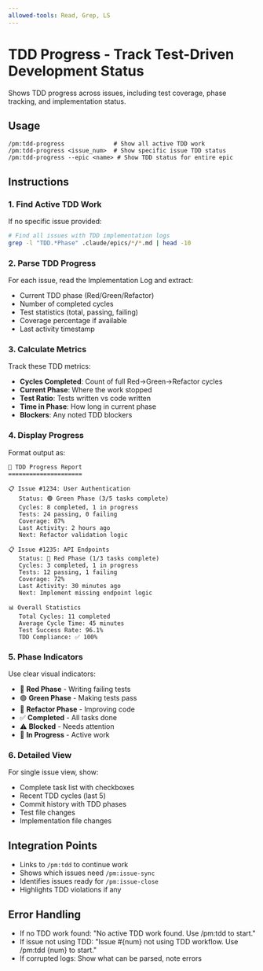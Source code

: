 ```yaml
---
allowed-tools: Read, Grep, LS
---
```


# TDD Progress - Track Test-Driven Development Status

Shows TDD progress across issues, including test coverage, phase tracking, and implementation status.

## Usage
```
/pm:tdd-progress              # Show all active TDD work
/pm:tdd-progress <issue_num>  # Show specific issue TDD status
/pm:tdd-progress --epic <name> # Show TDD status for entire epic
```

## Instructions

### 1. Find Active TDD Work

If no specific issue provided:
```bash
# Find all issues with TDD implementation logs
grep -l "TDD.*Phase" .claude/epics/*/*.md | head -10
```

### 2. Parse TDD Progress

For each issue, read the Implementation Log and extract:
- Current TDD phase (Red/Green/Refactor)
- Number of completed cycles
- Test statistics (total, passing, failing)
- Coverage percentage if available
- Last activity timestamp

### 3. Calculate Metrics

Track these TDD metrics:
- **Cycles Completed**: Count of full Red→Green→Refactor cycles
- **Current Phase**: Where the work stopped
- **Test Ratio**: Tests written vs code written
- **Time in Phase**: How long in current phase
- **Blockers**: Any noted TDD blockers

### 4. Display Progress

Format output as:

```
🧪 TDD Progress Report
=====================

📋 Issue #1234: User Authentication
   Status: 🟢 Green Phase (3/5 tasks complete)
   Cycles: 8 completed, 1 in progress
   Tests: 24 passing, 0 failing
   Coverage: 87%
   Last Activity: 2 hours ago
   Next: Refactor validation logic

📋 Issue #1235: API Endpoints  
   Status: 🔴 Red Phase (1/3 tasks complete)
   Cycles: 3 completed, 1 in progress
   Tests: 12 passing, 1 failing
   Coverage: 72%
   Last Activity: 30 minutes ago
   Next: Implement missing endpoint logic

📊 Overall Statistics
   Total Cycles: 11 completed
   Average Cycle Time: 45 minutes
   Test Success Rate: 96.1%
   TDD Compliance: ✅ 100%
```

### 5. Phase Indicators

Use clear visual indicators:
- 🔴 **Red Phase** - Writing failing tests
- 🟢 **Green Phase** - Making tests pass
- 🔵 **Refactor Phase** - Improving code
- ✅ **Completed** - All tasks done
- ⚠️ **Blocked** - Needs attention
- 🔄 **In Progress** - Active work

### 6. Detailed View

For single issue view, show:
- Complete task list with checkboxes
- Recent TDD cycles (last 5)
- Commit history with TDD phases
- Test file changes
- Implementation file changes

## Integration Points

- Links to `/pm:tdd` to continue work
- Shows which issues need `/pm:issue-sync`
- Identifies issues ready for `/pm:issue-close`
- Highlights TDD violations if any

## Error Handling

- If no TDD work found: "No active TDD work found. Use /pm:tdd to start."
- If issue not using TDD: "Issue #{num} not using TDD workflow. Use /pm:tdd {num} to start."
- If corrupted logs: Show what can be parsed, note errors